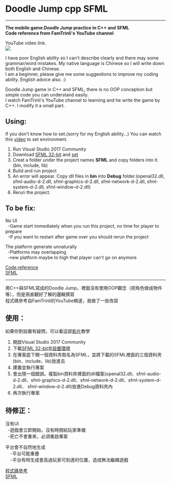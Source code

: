 # Doodle Jump cpp SFML

------
**The mobile game *Doodle Jump* practice in C++ and SFML**<br>
**Code reference from FamTrinli's YouTube channel**

YouTube video link.<br>
[![](http://img.youtube.com/vi/7lmDFAI_jJ8/0.jpg)](http://www.youtube.com/watch?v=7lmDFAI_jJ8 "")

I have poor English ability so I can't describe clearly and there may some grammar/word mistakes. My native language is Chinese so I will write down both English and Chinese.<br>
I am a beginner, please give me some suggestions to improve my coding ability. English advice also. :)

Doodle Jump game in C++ and SFML, there is no OOP conception but simple code you can understand easily.<br>
I watch FamTrinli's YouTube channel to learning and he write the game by C++. I modify it a small part.

Using:
------
If you don't know how to set.(sorry for my English ability...) You can watch this [video](https://www.youtube.com/watch?v=axIgxBQVBg0) to set environment.
1. Run Visual Studio 2017 Community
2. Download [SFML 32-bit](https://www.sfml-dev.org/download.php) and [set](https://www.sfml-dev.org/tutorials/2.5/start-vc.php)
3. Creat a folder under the project names **SFML** and copy folders into it.(bin, include, lib)
4. Bulid and run project
5. An error will appear. Copy dll files in **bin** into **Debug** folder.(openal32.dll, sfml-audio-d-2.dll, sfml-graphics-d-2.dll, sfml-network-d-2.dll, sfml-system-d-2.dll, sfml-window-d-2.dll)
6. Rerun the project.

To be fix:
----------
No UI<br>
&nbsp;&nbsp;-Game start immediately when you run this project, no time for player to prepare<br>
&nbsp;&nbsp;-If you want to restart after game over you should rerun the project

The platform generate unnaturally<br>
&nbsp;&nbsp;-Platforms may overlapping<br>
&nbsp;&nbsp;-new platform maybe to high that player can't go on anymore

[Code reference](https://www.youtube.com/watch?v=7Vf_vQIUk5Q)<br>
[SFML](https://www.sfml-dev.org/)

-------
用C++與SFML寫成的Doodle Jump，裡面沒有使用OOP觀念（把角色做成物件等），但是用直觀好了解的邏輯撰寫<br>
程式碼參考自FamTrinli的YouTube頻道，我做了一些改寫

使用：
----------
如果你對設置有疑問，可以看這部[影片](https://www.youtube.com/watch?v=axIgxBQVBg0)教學
1. 開啟Visual Studio 2017 Community
2. 下載[SFML 32-bit](https://www.sfml-dev.org/download.php)並[設置環境](https://www.sfml-dev.org/tutorials/2.5/start-vc.php) 
3. 在專案底下開一個資料夾取名為SFML，並將下載的SFML裡面的三個資料夾(bin、include、lib)放進去
4. 建置並執行專案
5. 會出現一個錯誤。複製bin資料夾裡面的dll檔案(openal32.dll、sfml-audio-d-2.dll、sfml-graphics-d-2.dll、sfml-network-d-2.dll、sfml-system-d-2.dll、 sfml-window-d-2.dll)放進Debug資料夾內
6. 再次執行專案

待修正：
----------
沒有UI<br>
&nbsp;&nbsp;-遊戲會立即開始，沒有時間給玩家準備<br>
&nbsp;&nbsp;-死亡不會重來，必須重啟專案
  
平台會不自然地生成<br>
&nbsp;&nbsp;&nbsp;&nbsp;-平台可能重疊<br>
&nbsp;&nbsp;&nbsp;&nbsp;-平台有時生成會高過玩家可到達的位置，造成無法繼續遊戲

[程式碼參考](https://www.youtube.com/watch?v=7Vf_vQIUk5Q)<br>
[SFML](https://www.sfml-dev.org/)
